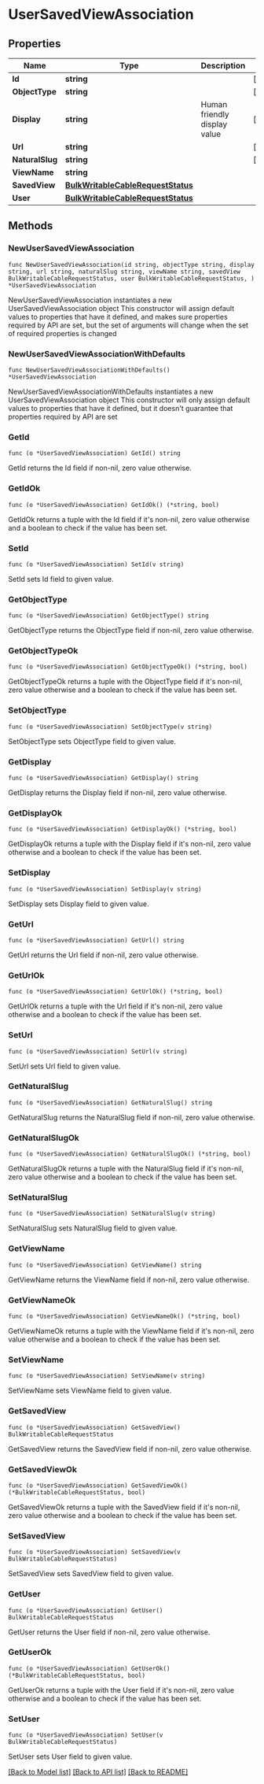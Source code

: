 # UserSavedViewAssociation

## Properties

Name | Type | Description | Notes
------------ | ------------- | ------------- | -------------
**Id** | **string** |  | [readonly] 
**ObjectType** | **string** |  | [readonly] 
**Display** | **string** | Human friendly display value | [readonly] 
**Url** | **string** |  | [readonly] 
**NaturalSlug** | **string** |  | [readonly] 
**ViewName** | **string** |  | 
**SavedView** | [**BulkWritableCableRequestStatus**](BulkWritableCableRequestStatus.md) |  | 
**User** | [**BulkWritableCableRequestStatus**](BulkWritableCableRequestStatus.md) |  | 

## Methods

### NewUserSavedViewAssociation

`func NewUserSavedViewAssociation(id string, objectType string, display string, url string, naturalSlug string, viewName string, savedView BulkWritableCableRequestStatus, user BulkWritableCableRequestStatus, ) *UserSavedViewAssociation`

NewUserSavedViewAssociation instantiates a new UserSavedViewAssociation object
This constructor will assign default values to properties that have it defined,
and makes sure properties required by API are set, but the set of arguments
will change when the set of required properties is changed

### NewUserSavedViewAssociationWithDefaults

`func NewUserSavedViewAssociationWithDefaults() *UserSavedViewAssociation`

NewUserSavedViewAssociationWithDefaults instantiates a new UserSavedViewAssociation object
This constructor will only assign default values to properties that have it defined,
but it doesn't guarantee that properties required by API are set

### GetId

`func (o *UserSavedViewAssociation) GetId() string`

GetId returns the Id field if non-nil, zero value otherwise.

### GetIdOk

`func (o *UserSavedViewAssociation) GetIdOk() (*string, bool)`

GetIdOk returns a tuple with the Id field if it's non-nil, zero value otherwise
and a boolean to check if the value has been set.

### SetId

`func (o *UserSavedViewAssociation) SetId(v string)`

SetId sets Id field to given value.


### GetObjectType

`func (o *UserSavedViewAssociation) GetObjectType() string`

GetObjectType returns the ObjectType field if non-nil, zero value otherwise.

### GetObjectTypeOk

`func (o *UserSavedViewAssociation) GetObjectTypeOk() (*string, bool)`

GetObjectTypeOk returns a tuple with the ObjectType field if it's non-nil, zero value otherwise
and a boolean to check if the value has been set.

### SetObjectType

`func (o *UserSavedViewAssociation) SetObjectType(v string)`

SetObjectType sets ObjectType field to given value.


### GetDisplay

`func (o *UserSavedViewAssociation) GetDisplay() string`

GetDisplay returns the Display field if non-nil, zero value otherwise.

### GetDisplayOk

`func (o *UserSavedViewAssociation) GetDisplayOk() (*string, bool)`

GetDisplayOk returns a tuple with the Display field if it's non-nil, zero value otherwise
and a boolean to check if the value has been set.

### SetDisplay

`func (o *UserSavedViewAssociation) SetDisplay(v string)`

SetDisplay sets Display field to given value.


### GetUrl

`func (o *UserSavedViewAssociation) GetUrl() string`

GetUrl returns the Url field if non-nil, zero value otherwise.

### GetUrlOk

`func (o *UserSavedViewAssociation) GetUrlOk() (*string, bool)`

GetUrlOk returns a tuple with the Url field if it's non-nil, zero value otherwise
and a boolean to check if the value has been set.

### SetUrl

`func (o *UserSavedViewAssociation) SetUrl(v string)`

SetUrl sets Url field to given value.


### GetNaturalSlug

`func (o *UserSavedViewAssociation) GetNaturalSlug() string`

GetNaturalSlug returns the NaturalSlug field if non-nil, zero value otherwise.

### GetNaturalSlugOk

`func (o *UserSavedViewAssociation) GetNaturalSlugOk() (*string, bool)`

GetNaturalSlugOk returns a tuple with the NaturalSlug field if it's non-nil, zero value otherwise
and a boolean to check if the value has been set.

### SetNaturalSlug

`func (o *UserSavedViewAssociation) SetNaturalSlug(v string)`

SetNaturalSlug sets NaturalSlug field to given value.


### GetViewName

`func (o *UserSavedViewAssociation) GetViewName() string`

GetViewName returns the ViewName field if non-nil, zero value otherwise.

### GetViewNameOk

`func (o *UserSavedViewAssociation) GetViewNameOk() (*string, bool)`

GetViewNameOk returns a tuple with the ViewName field if it's non-nil, zero value otherwise
and a boolean to check if the value has been set.

### SetViewName

`func (o *UserSavedViewAssociation) SetViewName(v string)`

SetViewName sets ViewName field to given value.


### GetSavedView

`func (o *UserSavedViewAssociation) GetSavedView() BulkWritableCableRequestStatus`

GetSavedView returns the SavedView field if non-nil, zero value otherwise.

### GetSavedViewOk

`func (o *UserSavedViewAssociation) GetSavedViewOk() (*BulkWritableCableRequestStatus, bool)`

GetSavedViewOk returns a tuple with the SavedView field if it's non-nil, zero value otherwise
and a boolean to check if the value has been set.

### SetSavedView

`func (o *UserSavedViewAssociation) SetSavedView(v BulkWritableCableRequestStatus)`

SetSavedView sets SavedView field to given value.


### GetUser

`func (o *UserSavedViewAssociation) GetUser() BulkWritableCableRequestStatus`

GetUser returns the User field if non-nil, zero value otherwise.

### GetUserOk

`func (o *UserSavedViewAssociation) GetUserOk() (*BulkWritableCableRequestStatus, bool)`

GetUserOk returns a tuple with the User field if it's non-nil, zero value otherwise
and a boolean to check if the value has been set.

### SetUser

`func (o *UserSavedViewAssociation) SetUser(v BulkWritableCableRequestStatus)`

SetUser sets User field to given value.



[[Back to Model list]](../README.md#documentation-for-models) [[Back to API list]](../README.md#documentation-for-api-endpoints) [[Back to README]](../README.md)


